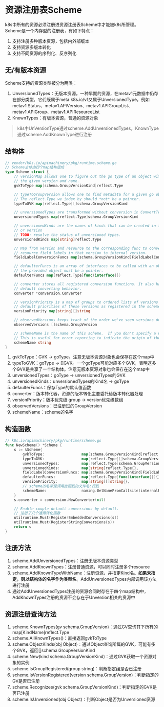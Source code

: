 # 资源注册表Scheme
k8s中所有的资源必须注册进资源注册表Scheme中才能被k8s所管理。  
Scheme是一个内存型的注册表，有如下特点：
1. 支持注册多种版本资源，包括内外部版本
2. 支持资源多版本转化
3. 支持不同资源的序列化、反序列化

## 无/有版本资源
Scheme支持的资源类型被分为两类：
1. UnversionedTypes：无版本资源。一种早期的资源，在metav1元数据中仍存在部分类型，它们既属于meta.k8s.io/v1又属于UnversionedType。例如metav1.Status、metav1.APIVersion、metav1.APIGroupList、metav1.APIGroup、metav1.APIResourceList
2. KnownTypes：有版本资源，普通的资源对象
> k8s中UnVersionType通过scheme.AddUnversionedTypes，KnownType通过scheme.AddKnownType进行注册

## 结构体
```go
// vendor/k8s.io/apimachinery/pkg/runtime.scheme.go
// Scheme主体由四个map结构组成
type Scheme struct {
	// versionMap allows one to figure out the go type of an object with
	// the given version and name.
	gvkToType map[schema.GroupVersionKind]reflect.Type

	// typeToGroupVersion allows one to find metadata for a given go object.
	// The reflect.Type we index by should *not* be a pointer.
	typeToGVK map[reflect.Type][]schema.GroupVersionKind

	// unversionedTypes are transformed without conversion in ConvertToVersion.
	unversionedTypes map[reflect.Type]schema.GroupVersionKind

	// unversionedKinds are the names of kinds that can be created in the context of any group
	// or version
	// TODO: resolve the status of unversioned types.
	unversionedKinds map[string]reflect.Type

	// Map from version and resource to the corresponding func to convert
	// resource field labels in that version to internal version.
	fieldLabelConversionFuncs map[schema.GroupVersionKind]FieldLabelConversionFunc

	// defaulterFuncs is an array of interfaces to be called with an object to provide defaulting
	// the provided object must be a pointer.
	defaulterFuncs map[reflect.Type]func(interface{})

	// converter stores all registered conversion functions. It also has
	// default converting behavior.
	converter *conversion.Converter

	// versionPriority is a map of groups to ordered lists of versions for those groups indicating the
	// default priorities of these versions as registered in the scheme
	versionPriority map[string][]string

	// observedVersions keeps track of the order we've seen versions during type registration
	observedVersions []schema.GroupVersion

	// schemeName is the name of this scheme.  If you don't specify a name, the stack of the NewScheme caller will be used.
	// This is useful for error reporting to indicate the origin of the scheme.
	schemeName string
}
```
1. gvkToType：GVK -> goType。注意无版本资源对象也会保存在这个map中
2. typeToGVK：goType -> []GVK。一个goType可能对应多个GVK，表明这多个GVK是共享了一个结构体。注意无版本资源对象也会保存在这个map中
3. unversionedTypes：goType -> unversionedTypes的GVK
4. unversionedKinds：unversionedTypes的Kind名 -> goType
5. defaulterFuncs：保存Type的默认值函数
6. converter：版本转化器，资源的版本转化主要委托给版本转化器处理
7. versionPriority：版本优先级  group -> version优先级数组
8. observedVersions：已注册过的GroupVersion
9. schemeName：scheme的名字

## 构造函数
```go
// k8s.io/apimachinery/pkg/runtime/scheme.go
func NewScheme() *Scheme {
	s := &Scheme{
		gvkToType:                 map[schema.GroupVersionKind]reflect.Type{},
		typeToGVK:                 map[reflect.Type][]schema.GroupVersionKind{},
		unversionedTypes:          map[reflect.Type]schema.GroupVersionKind{},
		unversionedKinds:          map[string]reflect.Type{},
		fieldLabelConversionFuncs: map[schema.GroupVersionKind]FieldLabelConversionFunc{},
		defaulterFuncs:            map[reflect.Type]func(interface{}){},
		versionPriority:           map[string][]string{},
		// scheme的名字是调用此函数的文件名:行数
		schemeName:                naming.GetNameFromCallsite(internalPackages...),
	}
	s.converter = conversion.NewConverter(nil)

	// Enable couple default conversions by default.
	// 注册了几个通用转化函数
	utilruntime.Must(RegisterEmbeddedConversions(s))
	utilruntime.Must(RegisterStringConversions(s))
	return s
}
```

## 注册方法
1. scheme.AddUnversionedTypes：注册无版本资源类型
2. scheme.AddKnownTypes：注册普通资源，可以同时注册多个resource
3. scheme.AddKnownTypeWithName：注册资源，并指定Kind名。**如果未指定，则以结构体的名字作为类型名**。AddUnversionedTypes内部调用该方法进行注册
4. 通过AddUnversionedTypes注册的资源会同时存在于四个map结构中，AddKnownTypes注册的资源不会存在于Unversion相关的资源中

## 资源注册查询方法
1. scheme.KnownTypes(gv schema.GroupVersion)：通过GV查询其下所有的map[KindName]reflect.Type
2. scheme.AllKnownTypes()：直接返回gvkToType
3. scheme.ObjectKinds(obj Object)：通过Object查询所属的GVK，可能有多个GVK，返回[]schema.GroupVersionKind
4. scheme.New(kind schema.GroupVersionKind)：通过GVK获取一个资源对象的实例
5. scheme.IsGroupRegistered(group string)：判断指定组是否已注册
6. scheme.IsVersionRegistered(version schema.GroupVersion)：判断指定的GV是否已注册
7. scheme.Recognizes(gvk schema.GroupVersionKind)：判断指定的GVK是否已注册
8. scheme.IsUnversioned(obj Object)：判断Object是否为Unversioned资源
